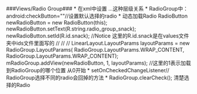 ###Views/Radio Group###
    * 在xml中设置
    	<RadioGroup>
    		<RadioButton>...这种层级关系
    *  RadioGroup中： android:checkButton=""//设置默认选择的radio
    *  动态加载Radio
    	RadioButton newRadioButton = new RadioButton(this);
        newRadioButton.setText(R.string.radio_group_snack);
        newRadioButton.setId(R.id.snack);
        //Notice 这里的R.id.snack是在values文件夹中ids文件里面写的
        //<resources>
  		//	<item type="id" name="snack" />
		//</resources>
        LinearLayout.LayoutParams layoutParams = new RadioGroup.LayoutParams(
                RadioGroup.LayoutParams.WRAP_CONTENT,
                RadioGroup.LayoutParams.WRAP_CONTENT);
        mRadioGroup.addView(newRadioButton, 1, layoutParams);
        //这里的1表示加载到RadioGroup的哪个位置 从0开始
	* setOnCheckedChangeListener// RadioGroup选择不同的radio会回掉的方法
	* RadioGroup.clearCheck(); 清楚选择的Radio